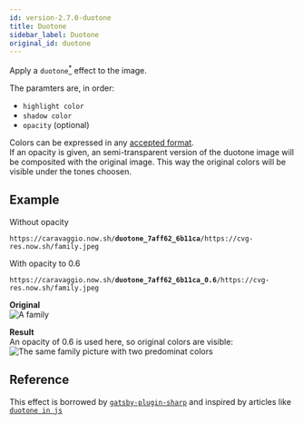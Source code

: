 ```yaml
---
id: version-2.7.0-duotone
title: Duotone
sidebar_label: Duotone
original_id: duotone
---
```


Apply a `duotone`<a href="#reference"><sup>*</sup></a> effect to the image.

The paramters are, in order:
- `highlight color`
- `shadow color`
- `opacity` (optional)

Colors can be expressed in any [accepted format](resize.md#colors).    
If an opacity is given, an semi-transparent version of the duotone image will be composited with the
original image. This way the original colors will be visible under the tones choosen.

## Example

Without opacity
<pre><code class="hljs css html" data-preview data-previewimage="https://cvg-res.now.sh/family.jpeg">https://caravaggio.now.sh/<strong>duotone_7aff62_6b11ca</strong>/https://cvg-res.now.sh/family.jpeg</code></pre>

With opacity to 0.6
<pre><code class="hljs css html" data-preview data-previewimage="https://cvg-res.now.sh/family.jpeg">https://caravaggio.now.sh/<strong>duotone_7aff62_6b11ca_0.6</strong>/https://cvg-res.now.sh/family.jpeg</code></pre>


**Original**   
![A family](assets/example/family.jpeg)

**Result**    
An opacity of 0.6 is used here, so original colors are visible:        
![The same family picture with two predominat colors](assets/example/family-duotone.jpeg)

## Reference

This effect is borrowed by [`gatsby-plugin-sharp`](https://www.gatsbyjs.org/packages/gatsby-plugin-sharp/?=sharp) and inspired by articles like <a href="http://blog.72lions.com/blog/2015/7/7/duotone-in-js" target="_blank">`duotone in js`</a>
